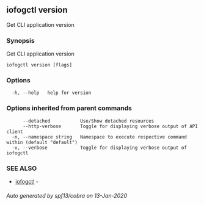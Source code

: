 ## iofogctl version

Get CLI application version

### Synopsis

Get CLI application version

```
iofogctl version [flags]
```

### Options

```
  -h, --help   help for version
```

### Options inherited from parent commands

```
      --detached           Use/Show detached resources
      --http-verbose       Toggle for displaying verbose output of API client
  -n, --namespace string   Namespace to execute respective command within (default "default")
  -v, --verbose            Toggle for displaying verbose output of iofogctl
```

### SEE ALSO

* [iofogctl](iofogctl.md)	 - 

###### Auto generated by spf13/cobra on 13-Jan-2020
